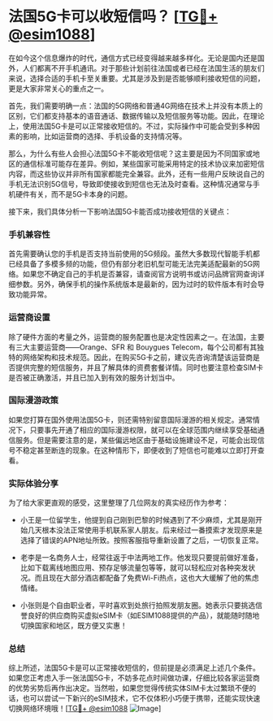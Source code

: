 # 法国5G卡可以收短信吗？ [[TG💪+ @esim1088](https://t.me/s/esim1088)]

在如今这个信息爆炸的时代，通信方式已经变得越来越多样化。无论是国内还是国外，人们都离不开手机通讯。对于那些计划前往法国或者已经在法国生活的朋友们来说，选择合适的手机卡至关重要。尤其是涉及到是否能够顺利接收短信的问题，更是大家非常关心的重点之一。

首先，我们需要明确一点：法国的5G网络和普通4G网络在技术上并没有本质上的区别，它们都支持基本的语音通话、数据传输以及短信服务等功能。因此，在理论上，使用法国5G卡是可以正常接收短信的。不过，实际操作中可能会受到多种因素的影响，比如运营商的选择、手机设备的支持情况等。

那么，为什么有些人会担心法国5G卡不能收短信呢？这主要是因为不同国家或地区的通信标准可能存在差异。例如，某些国家可能采用特定的技术协议来加密短信内容，而这些协议并非所有国家都能完全兼容。此外，还有一些用户反映说自己的手机无法识别5G信号，导致即使接收到短信也无法及时查看。这种情况通常与手机硬件有关，而不是5G卡本身的问题。

接下来，我们具体分析一下影响法国5G卡能否成功接收短信的关键点：

### 手机兼容性

首先需要确认您的手机是否支持当前使用的5G频段。虽然大多数现代智能手机都已经具备了多模多频的功能，但仍有部分老旧机型可能无法完美适配最新的5G网络。如果您不确定自己的手机是否兼容，请查阅官方说明书或访问品牌官网查询详细参数。另外，确保手机的操作系统版本是最新的，因为过时的软件版本有时会导致功能异常。

### 运营商设置

除了硬件方面的考量之外，运营商的服务配置也是决定性因素之一。在法国，主要有三大主要运营商——Orange、SFR 和 Bouygues Telecom，每个公司都有其独特的网络架构和技术规范。因此，在购买5G卡之前，建议先咨询清楚该运营商是否提供完整的短信服务，并且了解具体的资费套餐详情。同时也要注意检查SIM卡是否被正确激活，并且已加入到有效的服务计划当中。

### 国际漫游政策

如果您打算在国外使用法国5G卡，则还需特别留意国际漫游的相关规定。通常情况下，只要事先开通了相应的国际漫游权限，就可以在全球范围内继续享受基础通信服务。但是需要注意的是，某些偏远地区由于基础设施建设不足，可能会出现信号不稳定甚至断连的现象。在这种情形下，即便收到了短信也可能难以立即打开查看。

### 实际体验分享

为了给大家更直观的感受，这里整理了几位网友的真实经历作为参考：

- 小王是一位留学生，他提到自己刚到巴黎的时候遇到了不少麻烦，尤其是刚开始几天根本没法正常使用手机联系家人朋友。后来经过一番摸索才发现原来是选择了错误的APN地址所致。按照客服指导重新设置了之后，一切恢复正常。
  
- 老李是一名商务人士，经常往返于中法两地工作。他发现只要提前做好准备，比如下载离线地图应用、预存足够流量包等等，就可以轻松应对各种突发状况。而且现在大部分酒店都配备了免费Wi-Fi热点，这也大大缓解了他的焦虑情绪。

- 小张则是个自由职业者，平时喜欢到处旅行拍照发朋友圈。她表示只要挑选信誉良好的供应商购买虚拟eSIM卡（如ESIM1088提供的产品），就能随时随地切换国家和地区，既方便又实惠！

### 总结

综上所述，法国5G卡是可以正常接收短信的，但前提是必须满足上述几个条件。如果您正考虑入手一张法国5G卡，不妨多花点时间做功课，仔细比较各家运营商的优势劣势后再作出决定。当然啦，如果您觉得传统实体SIM卡太过繁琐不便的话，也可以尝试一下新兴的eSIM技术，它不仅体积小巧便于携带，还能实现快速切换网络环境哦！[[TG💪+ @esim1088](https://t.me/s/esim1088) ![Image](https://i.postimg.cc/4NQfJmqS/Snipaste-2025-05-13-00-14-12.png)]